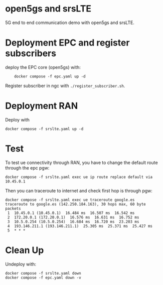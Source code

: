 # open5gs and srsLTE 

5G end to end communication demo with open5gs and srsLTE.

# Deployment EPC and register subscribers

deploy the EPC core (open5gs) with:

```
    docker compose -f epc.yaml up -d
```

Register subscriber in ngc with `./register_subscriber.sh`.


# Deployment RAN

Deploy with

```
docker compose -f srslte.yaml up -d
```

# Test

To test ue connectivity through RAN, you have to change the default route through the epc pgw:

```
docker compose -f srslte.yaml exec ue ip route replace default via 10.45.0.1
```

Then you can traceroute to internet and check first hop is through pgw:

```
docker compose -f srslte.yaml exec ue traceroute google.es
traceroute to google.es (142.250.184.163), 30 hops max, 60 byte packets
 1  10.45.0.1 (10.45.0.1)  16.484 ms  16.507 ms  16.542 ms
 2  172.20.0.1 (172.20.0.1)  16.576 ms  16.631 ms  16.752 ms
 3  10.5.0.254 (10.5.0.254)  16.684 ms  16.720 ms  23.203 ms
 4  193.146.211.1 (193.146.211.1)  25.305 ms  25.371 ms  25.427 ms
 5  * * *
```


# Clean Up

Undeploy with:

```
docker compose -f srslte.yaml down
docker compose -f epc.yaml down -v

```
